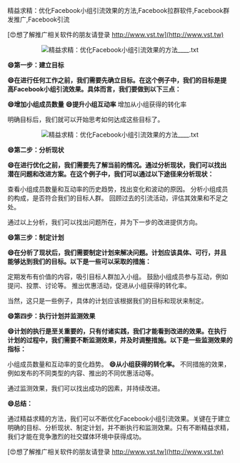 精益求精：优化Facebook小组引流效果的方法,Facebook拉群软件,Facebook群发推广,Facebook引流

[😍想了解推广相关软件的朋友请登录 http://www.vst.tw](http://www.vst.tw)

 <center><img src="https://vst.tw/MP4/tuiguang/png/3.png" alt="精益求精：优化Facebook小组引流效果的方法____.txt"></center>

**😄第一步：建立目标**

**😄在进行任何工作之前，我们需要先确立目标。在这个例子中，我们的目标是提高Facebook小组引流效果。具体而言，我们要做到以下三点：**

**😄增加小组成员数量**
**😄提升小组互动率**
增加从小组获得的转化率

明确目标后，我们就可以开始思考如何达成这些目标了。

 <center><img src="https://vst.tw/MP4/tuiguang/png/2.png" alt="精益求精：优化Facebook小组引流效果的方法____.txt"></center>

**😄第二步：分析现状**

**😄在进行优化之前，我们需要先了解当前的情况。通过分析现状，我们可以找出潜在问题和改进方案。在这个例子中，我们可以通过以下途径来分析现状：**

查看小组成员数量和互动率的历史趋势，找出变化和波动的原因。
分析小组成员的构成，是否符合我们的目标人群。
回顾过去的引流活动，评估其效果和不足之处。

通过以上分析，我们可以找出问题所在，并为下一步的改进提供方向。

**😄第三步：制定计划**

**😄在分析了现状后，我们需要制定计划来解决问题。计划应该具体、可行，并且能够达到我们的目标。以下是一些可以采取的措施：**

定期发布有价值的内容，吸引目标人群加入小组。
鼓励小组成员参与互动，例如提问、投票、讨论等。
推出优惠活动，促进从小组获得的转化率。

当然，这只是一些例子，具体的计划应该根据我们的目标和现状来制定。

**😄第四步：执行计划并监测效果**

**😄计划的执行是至关重要的，只有付诸实践，我们才能看到改进的效果。在执行计划的过程中，我们需要不断监测效果，并及时调整措施。以下是一些监测效果的指标：**

小组成员数量和互动率的变化趋势。
**😄从小组获得的转化率。**
不同措施的效果，例如发布的不同类型的内容、推出的不同优惠活动等。

通过监测效果，我们可以找出成功的因素，并持续改进。

**😄总结：**

通过精益求精的方法，我们可以不断优化Facebook小组引流效果。关键在于建立明确的目标、分析现状、制定计划，并不断执行和监测效果。只有不断精益求精，我们才能在竞争激烈的社交媒体环境中获得成功。

[😍想了解推广相关软件的朋友请登录 http://www.vst.tw](http://www.vst.tw)



